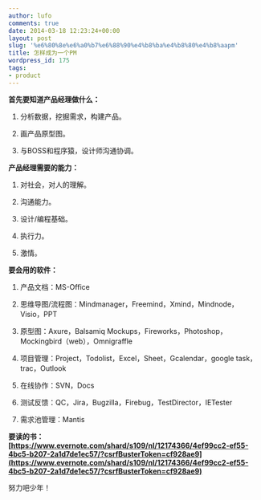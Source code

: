 ```yaml
---
author: lufo
comments: true
date: 2014-03-18 12:23:24+00:00
layout: post
slug: '%e6%80%8e%e6%a0%b7%e6%88%90%e4%b8%ba%e4%b8%80%e4%b8%aapm'
title: 怎样成为一个PM
wordpress_id: 175
tags:
- product
---
```


**首先要知道产品经理做什么：**



	
  1. 分析数据，挖掘需求，构建产品。

	
  2. 画产品原型图。

	
  3. 与BOSS和程序猿，设计师沟通协调。


**产品经理需要的能力：**



	
  1. 对社会，对人的理解。

	
  2. 沟通能力。

	
  3. 设计/编程基础。

	
  4. 执行力。

	
  5. 激情。


**要会用的软件：**



	
  1. 产品文档：MS-Office

	
  2. 思维导图/流程图：Mindmanager，Freemind，Xmind，Mindnode，Visio，PPT

	
  3. 原型图：Axure，Balsamiq Mockups，Fireworks，Photoshop，Mockingbird（web），Omnigraffle

	
  4. 项目管理：Project，Todolist，Excel，Sheet，Gcalendar，google task，trac，Outlook

	
  5. 在线协作：SVN，Docs

	
  6. 测试反馈：QC，Jira，Bugzilla，Firebug，TestDirector，IETester

	
  7. 需求池管理：Mantis



**要读的书：[https://www.evernote.com/shard/s109/nl/12174366/4ef99cc2-ef55-4bc5-b207-2a1d7de1ec57/?csrfBusterToken=cf928ae9](https://www.evernote.com/shard/s109/nl/12174366/4ef99cc2-ef55-4bc5-b207-2a1d7de1ec57/?csrfBusterToken=cf928ae9)**

努力吧少年！

